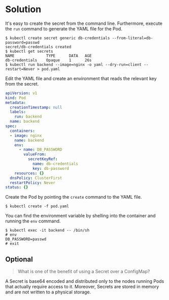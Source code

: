# Solution

It's easy to create the secret from the command line. Furthermore, execute the `run` command to generate the YAML file for the Pod.

```shell
$ kubectl create secret generic db-credentials --from-literal=db-password=passwd
secret/db-credentials created
$ kubectl get secrets
NAME              TYPE      DATA   AGE
db-credentials    Opaque    1      26s
$ kubectl run backend --image=nginx -o yaml --dry-run=client --restart=Never > pod.yaml
```

Edit the YAML file and create an environment that reads the relevant key from the secret.

```yaml
apiVersion: v1
kind: Pod
metadata:
  creationTimestamp: null
  labels:
    run: backend
  name: backend
spec:
  containers:
  - image: nginx
    name: backend
    env:
      - name: DB_PASSWORD
        valueFrom:
          secretKeyRef:
            name: db-credentials
            key: db-password
    resources: {}
  dnsPolicy: ClusterFirst
  restartPolicy: Never
status: {}
```

Create the Pod by pointing the `create` command to the YAML file.

```shell
$ kubectl create -f pod.yaml
```

You can find the environment variable by shelling into the container and running the `env` command.

```shell
$ kubectl exec -it backend -- /bin/sh
# env
DB_PASSWORD=passwd
# exit
```

## Optional

>  What is one of the benefit of using a Secret over a ConfigMap?

A Secret is base64 encoded and distributed only to the nodes running Pods that actually require access to it. Moreover, Secrets are stored in memory and are not written to a physical storage.
